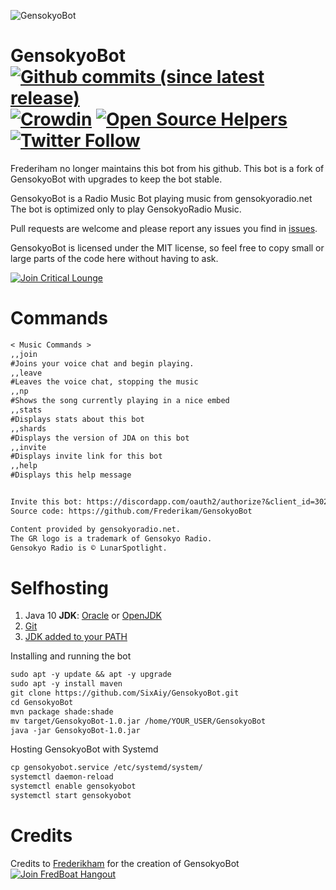 ![GensokyoBot](https://sixaiy.com/images/gb-banner.png)
# GensokyoBot [![Github commits (since latest release)](https://img.shields.io/github/commits-since/SixAiy/GensokyoBot/latest.svg)]() [![Crowdin](https://d322cqt584bo4o.cloudfront.net/gensokyobot/localized.svg)](https://crowdin.com/project/gensokyobot) [![Open Source Helpers](https://www.codetriage.com/sixaiy/gensokyobot/badges/users.svg)](https://www.codetriage.com/sixaiy/gensokyobot) [![Twitter Follow](https://img.shields.io/twitter/follow/sixaiy.svg?style=social&label=Follow)]()

Frederiham no longer maintains this bot from his github.
This bot is a fork of GensokyoBot with upgrades to keep the bot stable.

GensokyoBot is a Radio Music Bot playing music from gensokyoradio.net
The bot is optimized only to play GensokyoRadio Music.

Pull requests are welcome and please report any issues you find in [issues](https://github.com/SixAiy/GensokyoBot/issues).

GensokyoBot is licensed under the MIT license, so feel free to copy small or large parts of the code here without having to ask.

[![Join Critical Lounge](https://discordapp.com/api/guilds/269896638628102144/embed.png?style=banner2)](https://discord.gg/hHvUqkw)

# Commands
```md
< Music Commands >
,,join
#Joins your voice chat and begin playing.
,,leave
#Leaves the voice chat, stopping the music
,,np
#Shows the song currently playing in a nice embed
,,stats
#Displays stats about this bot
,,shards
#Displays the version of JDA on this bot
,,invite
#Displays invite link for this bot
,,help
#Displays this help message


Invite this bot: https://discordapp.com/oauth2/authorize?&client_id=302857939910131712&scope=bot
Source code: https://github.com/Frederikam/GensokyoBot

Content provided by gensokyoradio.net.
The GR logo is a trademark of Gensokyo Radio.
Gensokyo Radio is © LunarSpotlight.
```

# Selfhosting
1. Java 10 __JDK__: [Oracle](http://www.oracle.com/technetwork/java/javase/downloads/jdk10-downloads-4416644.html) or [OpenJDK](http://jdk.java.net/10/)
2. [Git](https://www.atlassian.com/git/tutorials/install-git)
3. [JDK added to your PATH](https://www.tutorialspoint.com/maven/maven_environment_setup.htm)

Installing and running the bot
```md
sudo apt -y update && apt -y upgrade
sudo apt -y install maven
git clone https://github.com/SixAiy/GensokyoBot.git
cd GensokyoBot
mvn package shade:shade
mv target/GensokyoBot-1.0.jar /home/YOUR_USER/GensokyoBot
java -jar GensokyoBot-1.0.jar
```

Hosting GensokyoBot with Systemd
```md
cp gensokyobot.service /etc/systemd/system/
systemctl daemon-reload
systemctl enable gensokyobot
systemctl start gensokyobot
```

# Credits
Credits to [Frederikham](https://github.com/Frederikam) for the creation of GensokyoBot
[![Join FredBoat Hangout](https://discordapp.com/api/guilds/174820236481134592/embed.png?style=banner2)](https://discord.gg/cgPFW4q)
